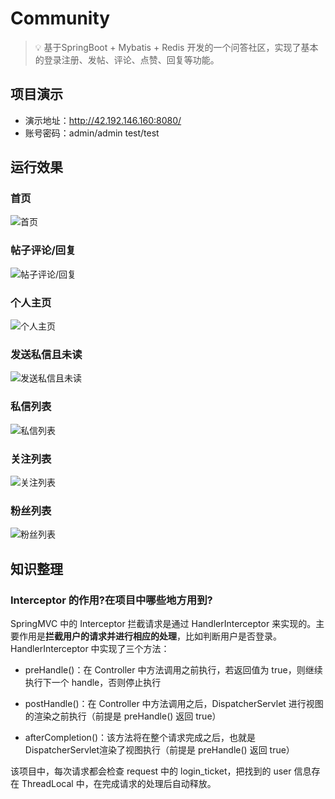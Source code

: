 # Community 

> :bulb: 基于SpringBoot + Mybatis + Redis 开发的一个问答社区，实现了基本的登录注册、发帖、评论、点赞、回复等功能。
 

## 项目演示

- 演示地址：http://42.192.146.160:8080/
- 账号密码：admin/admin    test/test


## 运行效果

### 首页
![首页](https://weizujie.oss-cn-shenzhen.aliyuncs.com/img/image-20210122180027532.png)

### 帖子评论/回复

![帖子评论/回复](https://weizujie.oss-cn-shenzhen.aliyuncs.com/img/image-20210122180557769.png)

### 个人主页

![个人主页](https://weizujie.oss-cn-shenzhen.aliyuncs.com/img/image-20210122180108327.png)

### 发送私信且未读

![发送私信且未读](https://weizujie.oss-cn-shenzhen.aliyuncs.com/img/image-20210122180750435.png)

### 私信列表

![私信列表](https://weizujie.oss-cn-shenzhen.aliyuncs.com/img/image-20210122180429898.png)

### 关注列表

![关注列表](https://weizujie.oss-cn-shenzhen.aliyuncs.com/img/image-20210123100146107.png)

### 粉丝列表

![粉丝列表](https://weizujie.oss-cn-shenzhen.aliyuncs.com/img/image-20210123100114699.png)

## 知识整理

### Interceptor 的作用?在项目中哪些地方用到?

SpringMVC 中的 Interceptor 拦截请求是通过 HandlerInterceptor 来实现的。主要作用是**拦截用户的请求并进行相应的处理**，比如判断用户是否登录。HandlerInterceptor  中实现了三个方法：

- preHandle()：在 Controller 中方法调用之前执行，若返回值为 true，则继续执行下一个 handle，否则停止执行

- postHandle()：在 Controller 中方法调用之后，DispatcherServlet 进行视图的渲染之前执行（前提是 preHandle() 返回 true）

- afterCompletion()：该方法将在整个请求完成之后，也就是DispatcherServlet渲染了视图执行（前提是 preHandle() 返回 true）

该项目中，每次请求都会检查 request 中的 login_ticket，把找到的 user 信息存在 ThreadLocal 中，在完成请求的处理后自动释放。
